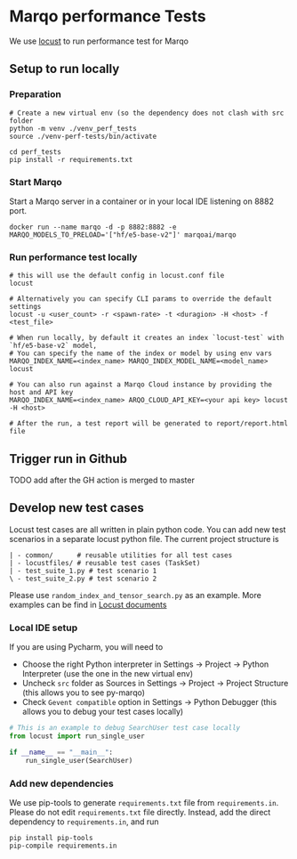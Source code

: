 # Marqo performance Tests
We use [locust](https://docs.locust.io/en/stable/what-is-locust.html) to run performance test for Marqo

## Setup to run locally
### Preparation
```shell
# Create a new virtual env (so the dependency does not clash with src folder
python -m venv ./venv_perf_tests
source ./venv-perf-tests/bin/activate

cd perf_tests
pip install -r requirements.txt
```

### Start Marqo
Start a Marqo server in a container or in your local IDE listening on 8882 port.
```shell
docker run --name marqo -d -p 8882:8882 -e MARQO_MODELS_TO_PRELOAD='["hf/e5-base-v2"]' marqoai/marqo
```

### Run performance test locally
```shell
# this will use the default config in locust.conf file
locust

# Alternatively you can specify CLI params to override the default settings
locust -u <user_count> -r <spawn-rate> -t <duragion> -H <host> -f <test_file> 

# When run locally, by default it creates an index `locust-test` with `hf/e5-base-v2` model,
# You can specify the name of the index or model by using env vars
MARQO_INDEX_NAME=<index_name> MARQO_INDEX_MODEL_NAME=<model_name> locust 

# You can also run against a Marqo Cloud instance by providing the host and API key
MARQO_INDEX_NAME=<index_name> ARQO_CLOUD_API_KEY=<your api key> locust -H <host>

# After the run, a test report will be generated to report/report.html file
```

## Trigger run in Github
TODO add after the GH action is merged to master

## Develop new test cases

Locust test cases are all written in plain python code. You can add new test scenarios in a separate 
locust python file. The current project structure is 

```text
| - common/      # reusable utilities for all test cases
| - locustfiles/ # reusable test cases (TaskSet)
| - test_suite_1.py # test scenario 1
\ - test_suite_2.py # test scenario 2
```

Please use `random_index_and_tensor_search.py` as an example.
More examples can be find in [Locust documents](https://docs.locust.io/en/stable/writing-a-locustfile.html)

### Local IDE setup
If you are using Pycharm, you will need to
* Choose the right Python interpreter in Settings -> Project -> Python Interpreter (use the one in the new virtual env)
* Uncheck `src` folder as Sources in Settings -> Project -> Project Structure (this allows you to see py-marqo)
* Check `Gevent compatible` option in Settings -> Python Debugger (this allows you to debug your test cases locally)

```python
# This is an example to debug SearchUser test case locally
from locust import run_single_user

if __name__ == "__main__":
    run_single_user(SearchUser)
```

### Add new dependencies
We use pip-tools to generate `requirements.txt` file from `requirements.in`. Please do not edit
`requirements.txt` file directly. Instead, add the direct dependency to `requirements.in`, and run

```shell
pip install pip-tools
pip-compile requirements.in
```

